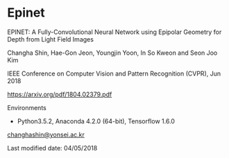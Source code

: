 # Epinet
EPINET: A Fully-Convolutional Neural Network using Epipolar Geometry for Depth from Light Field Images

Changha Shin, Hae-Gon Jeon, Youngjin Yoon, In So Kweon and Seon Joo Kim 

IEEE Conference on Computer Vision and Pattern Recognition (CVPR), Jun 2018 

https://arxiv.org/pdf/1804.02379.pdf


Environments

- Python3.5.2, Anaconda 4.2.0 (64-bit), Tensorflow 1.6.0
 
 changhashin@yonsei.ac.kr


Last modified date: 04/05/2018
